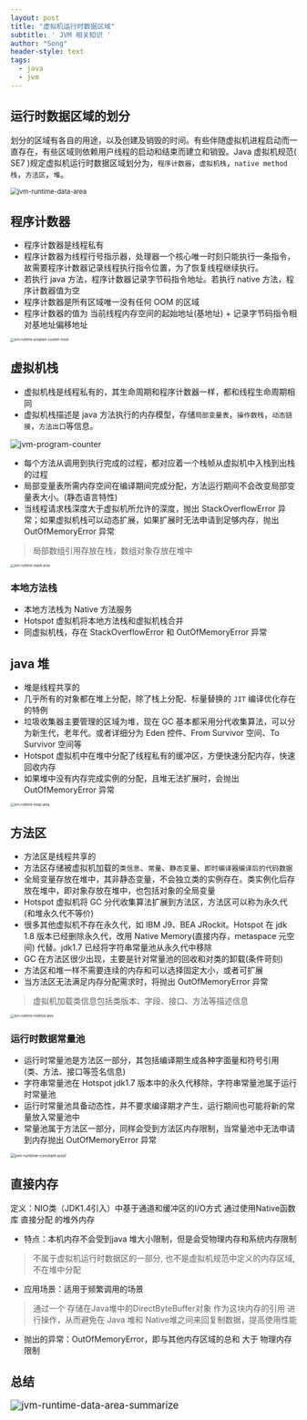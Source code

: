 ```yaml
---
layout: post
title: "虚拟机运行时数据区域"
subtitle: ' JVM 相关知识 '
author: "Song"
header-style: text
tags:
  - java
  - jvm
---
```


## 运行时数据区域的划分

划分的区域有各自的用途，以及创建及销毁的时间。有些伴随虚拟机进程启动而一直存在，有些区域则依赖用户线程的启动和结束而建立和销毁。Java 虚拟机规范( SE7 )规定虚拟机运行时数据区域划分为，`程序计数器`，`虚拟机栈`，`native method 栈`，`方法区`，`堆`。

<img src="https://song-dev.github.io/img/in-post/post-jvm/jvm-runtime-data-area" alt="jvm-runtime-data-area" style="zoom:80%;" />

## 程序计数器

- 程序计数器是线程私有
- 程序计数器为线程行号指示器，处理器一个核心唯一时刻只能执行一条指令，故需要程序计数器记录线程执行指令位置，为了恢复线程继续执行。
- 若执行 java 方法，程序计数器记录字节码指令地址。若执行 native 方法，程序计数器值为空
- 程序计数器是所有区域唯一没有任何 OOM 的区域
- 程序计数器的值为 当前线程内存空间的起始地址(基地址) + 记录字节码指令相对基地址偏移地址

<img src="https://song-dev.github.io/img/in-post/post-jvm/jvm-runtime-program-counter-mind.png" alt="jvm-runtime-program-counter-mind" style="zoom:40%;" />

## 虚拟机栈

- 虚拟机栈是线程私有的，其生命周期和程序计数器一样，都和线程生命周期相同
- 虚拟机栈描述是 java 方法执行的内存模型，存储`局部变量表`，`操作数栈`，`动态链接`，`方法出口`等信息。

<img src="https://song-dev.github.io/img/in-post/post-jvm/jvm-program-counter.png" alt="jvm-program-counter" style="zoom:100%;" />

- 每个方法从调用到执行完成的过程，都对应着一个栈帧从虚拟机中入栈到出栈的过程
- 局部变量表所需内存空间在编译期间完成分配，方法运行期间不会改变局部变量表大小。(静态语言特性)
- 当线程请求栈深度大于虚拟机所允许的深度，抛出 StackOverflowError 异常；如果虚拟机栈可以动态扩展，如果扩展时无法申请到足够内存，抛出 OutOfMemoryError 异常

> 局部数组引用存放在栈，数组对象存放在堆中

<img src="https://song-dev.github.io/img/in-post/post-jvm/jvm-runtime-stack-area.png" alt="jvm-runtime-stack-area" style="zoom:40%;" />

### 本地方法栈

- 本地方法栈为 Native 方法服务
- Hotspot 虚拟机将本地方法栈和虚拟机栈合并
- 同虚拟机栈，存在 StackOverflowError 和 OutOfMemoryError 异常

## java 堆

- 堆是线程共享的
- 几乎所有的对象都在堆上分配，除了栈上分配、标量替换的 `JIT` 编译优化存在的特例
- 垃圾收集器主要管理的区域为堆，现在 GC 基本都采用分代收集算法，可以分为新生代，老年代。或者详细分为 Eden 控件、From Survivor 空间、To Survivor 空间等
- Hotspot 虚拟机中在堆中分配了线程私有的缓冲区，方便快速分配内存，快速回收内存
- 如果堆中没有内存完成实例的分配，且堆无法扩展时，会抛出 OutOfMemoryError 异常

<img src="https://song-dev.github.io/img/in-post/post-jvm/jvm-runtime-heap-area.png" alt="jvm-runtime-heap-area" style="zoom:40%;" />

## 方法区

- 方法区是线程共享的
- 方法区存储被虚拟机加载的`类信息`、`常量`、`静态变量`、`即时编译器编译后的代码数据`
- 全局变量存放在堆中，其非静态变量，不会独立类的实例存在。类实例化后存放在堆中，即对象存放在堆中，也包括对象的全局变量
- Hotspot 虚拟机将 GC 分代收集算法扩展到方法区，方法区可以称为永久代(和堆永久代不等价)
- 很多其他虚拟机不存在永久代，如 IBM J9、BEA JRockit。Hotspot 在 jdk 1.8 版本已经删除永久代，改用 Native Memory(直接内存，metaspace 元空间) 代替。jdk1.7 已经将字符串常量池从永久代中移除
- GC 在方法区很少出现，主要是针对常量池的回收和对类的卸载(条件苛刻)
- 方法区和堆一样不需要连续的内存和可以选择固定大小，或者可扩展
- 当方法区无法满足内存分配需求时，将抛出 OutOfMemoryError 异常

> 虚拟机加载类信息包括类版本、字段、接口、方法等描述信息

<img src="https://song-dev.github.io/img/in-post/post-jvm/jvm-runtime-method-area.png" alt="jvm-runtime-method-area" style="zoom:40%;" />

### 运行时数据常量池

- 运行时常量池是方法区一部分，其包括编译期生成各种字面量和符号引用(类、方法、接口等签名信息)
- 字符串常量池在 Hotspot jdk1.7 版本中的永久代移除，字符串常量池属于运行时常量池
- 运行时常量池具备动态性，并不要求编译期才产生，运行期间也可能将新的常量放入常量池中
- 常量池属于方法区一部分，同样会受到方法区内存限制，当常量池中无法申请到内存抛出 OutOfMemoryError 异常

<img src="https://song-dev.github.io/img/in-post/post-jvm/jvm-runtime-constant-pool.png" alt="jvm-runtime-constant-pool" style="zoom:50%;" />

## 直接内存

定义：NIO类（JDK1.4引入）中基于通道和缓冲区的I/O方式 通过使用Native函数库 直接分配 的堆外内存

- 特点：本机内存不会受到java 堆大小限制，但是会受物理内存和系统内存限制

> 不属于虚拟机运行时数据区的一部分, 也不是虚拟机规范中定义的内存区域, 不在堆中分配

- 应用场景：适用于频繁调用的场景

> 通过一个 存储在Java堆中的DirectByteBuffer对象 作为这块内存的引用 进行操作，从而避免在 Java 堆和 Native堆之间来回复制数据，提高使用性能

- 抛出的异常：OutOfMemoryError，即与其他内存区域的总和 大于 物理内存限制

## 总结

<img src="https://song-dev.github.io/img/in-post/post-jvm/jvm-runtime-data-area-summarize.png" alt="jvm-runtime-data-area-summarize" style="zoom:120%;" />